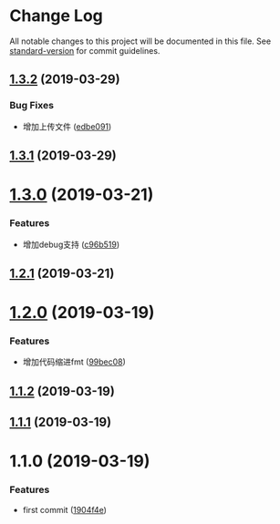 # Change Log

All notable changes to this project will be documented in this file. See [standard-version](https://github.com/conventional-changelog/standard-version) for commit guidelines.

## [1.3.2](https://github.com/D6-ream/util-demo/compare/v1.3.1...v1.3.2) (2019-03-29)


### Bug Fixes

* 增加上传文件 ([edbe091](https://github.com/D6-ream/util-demo/commit/edbe091))



## [1.3.1](https://github.com/D6-ream/util-demo/compare/v1.3.0...v1.3.1) (2019-03-29)



# [1.3.0](https://github.com/D6-ream/util-demo/compare/v1.2.1...v1.3.0) (2019-03-21)


### Features

* 增加debug支持 ([c96b519](https://github.com/D6-ream/util-demo/commit/c96b519))



## [1.2.1](https://github.com/D6-ream/util-demo/compare/v1.2.0...v1.2.1) (2019-03-21)



# [1.2.0](https://github.com/D6-ream/util-demo/compare/v1.1.2...v1.2.0) (2019-03-19)


### Features

* 增加代码缩进fmt ([99bec08](https://github.com/D6-ream/util-demo/commit/99bec08))



## [1.1.2](https://github.com/D6-ream/util-demo/compare/v1.1.1...v1.1.2) (2019-03-19)



## [1.1.1](https://github.com/D6-ream/util-demo/compare/v1.1.0...v1.1.1) (2019-03-19)



# 1.1.0 (2019-03-19)


### Features

* first commit ([1904f4e](https://github.com/D6-ream/util-demo/commit/1904f4e))
